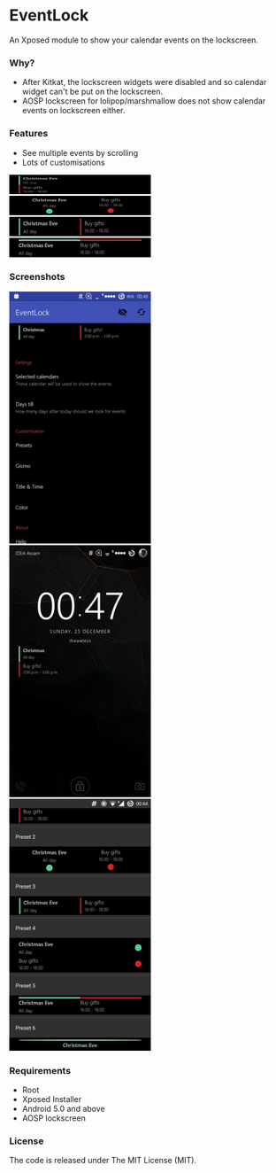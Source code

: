 # EventLock

An Xposed module to show your calendar events on the lockscreen.

### Why?

* After Kitkat, the lockscreen widgets were disabled and so calendar widget can't be put on the lockscreen.
* AOSP lockscreen for lolipop/marshmallow does not show calendar events on lockscreen either.

### Features

* See multiple events by scrolling
* Lots of customisations

<img src="/images/multiple_preset1.jpg" width="256" height="35"/>
<img src="/images/multiple_preset2.jpg" width="256" height="35"/>
<img src="/images/multiple_preset3.jpg" width="256" height="35"/>
<img src="/images/multiple_preset5.jpg" width="256" height="35"/>

### Screenshots

<img src="/images/mainscreen.jpg" width="256" height="455"/>
<img src="/images/lockscreen.jpg" width="256" height="455"/>
<img src="/images/presets.jpg" width="256" height="455"/>

### Requirements

* Root
* Xposed Installer
* Android 5.0 and above
* AOSP lockscreen

### License

The code is released under The MIT License (MIT).
